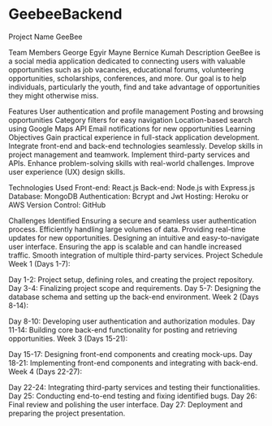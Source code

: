 # GeebeeBackend
Project Name
GeeBee

Team Members
George Egyir Mayne
Bernice Kumah
Description
GeeBee is a social media application dedicated to connecting users with valuable opportunities such as job vacancies, educational forums, volunteering opportunities, scholarships, conferences, and more. Our goal is to help individuals, particularly the youth, find and take advantage of opportunities they might otherwise miss.

Features
User authentication and profile management
Posting and browsing opportunities
Category filters for easy navigation
Location-based search using Google Maps API
Email notifications for new opportunities
Learning Objectives
Gain practical experience in full-stack application development.
Integrate front-end and back-end technologies seamlessly.
Develop skills in project management and teamwork.
Implement third-party services and APIs.
Enhance problem-solving skills with real-world challenges.
Improve user experience (UX) design skills.

Technologies Used
Front-end: React.js
Back-end: Node.js with Express.js
Database: MongoDB
Authentication: Bcrypt and Jwt
Hosting: Heroku or AWS
Version Control: GitHub

Challenges Identified
Ensuring a secure and seamless user authentication process.
Efficiently handling large volumes of data.
Providing real-time updates for new opportunities.
Designing an intuitive and easy-to-navigate user interface.
Ensuring the app is scalable and can handle increased traffic.
Smooth integration of multiple third-party services.
Project Schedule
Week 1 (Days 1-7):

Day 1-2: Project setup, defining roles, and creating the project repository.
Day 3-4: Finalizing project scope and requirements.
Day 5-7: Designing the database schema and setting up the back-end environment.
Week 2 (Days 8-14):

Day 8-10: Developing user authentication and authorization modules.
Day 11-14: Building core back-end functionality for posting and retrieving opportunities.
Week 3 (Days 15-21):

Day 15-17: Designing front-end components and creating mock-ups.
Day 18-21: Implementing front-end components and integrating with back-end.
Week 4 (Days 22-27):

Day 22-24: Integrating third-party services and testing their functionalities.
Day 25: Conducting end-to-end testing and fixing identified bugs.
Day 26: Final review and polishing the user interface.
Day 27: Deployment and preparing the project presentation.
